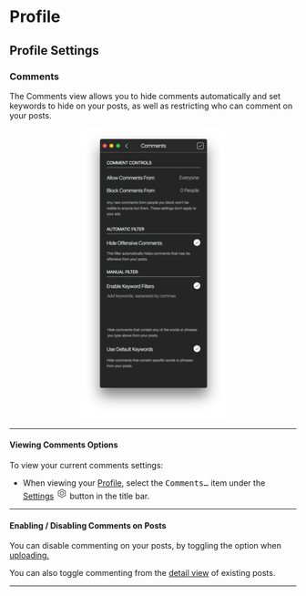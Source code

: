 # Profile

## Profile Settings

### Comments

The Comments view allows you to hide comments automatically and set keywords to hide on your posts, as well as restricting who can comment on your posts.

<p style="text-align: center; margin-top: 1em;"><img src="/views/assets/profile-comments.png" width="50%" height="50%" /></p>

------

#### Viewing Comments Options

To view your current comments settings:

- When viewing your [Profile](/views/profile.md), select the <kbd>Comments…</kbd> item under the [Settings](/views/profile/settings.md) <img src="/views/assets/settings.png" width="20" height="20" /> button in the title bar.

------

#### Enabling / Disabling Comments on Posts

You can disable commenting on your posts, by toggling the option when [uploading.](/views/upload.md)

You can also toggle commenting from the [detail view](/views/detailview.md#comments) of existing posts.

------